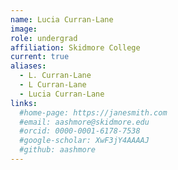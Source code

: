 ```yaml
---
name: Lucia Curran-Lane
image:
role: undergrad
affiliation: Skidmore College
current: true
aliases:
  - L. Curran-Lane
  - L Curran-Lane
  - Lucia Curran-Lane
links:
  #home-page: https://janesmith.com
  #email: aashmore@skidmore.edu
  #orcid: 0000-0001-6178-7538
  #google-scholar: XwF3jY4AAAAJ
  #github: aashmore
---
```


